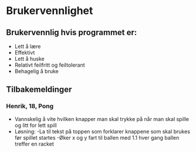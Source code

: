 # Brukervennlighet

## Brukervennlig hvis programmet er:
- Lett å lære
- Effektivt
- Lett å huske
- Relativt feilfritt og feiltolerant
- Behagelig å bruke

## Tilbakemeldinger

### Henrik, 18, Pong
- Vannskelig å vite hvilken knapper man skal trykke på når man skal spille og litt for lett spill
- Løsning: 
    -La til tekst på toppen som forklarer knappene som skal brukes før spillet startes
    -Øker x og y fart til ballen med 1.1 hver gang ballen treffer en racket
